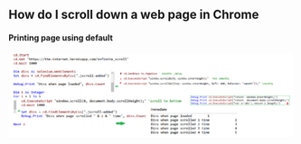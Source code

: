 ## How do I scroll down a web page in Chrome

#### Printing page using default

![sescl](../images/sescl.PNG)

